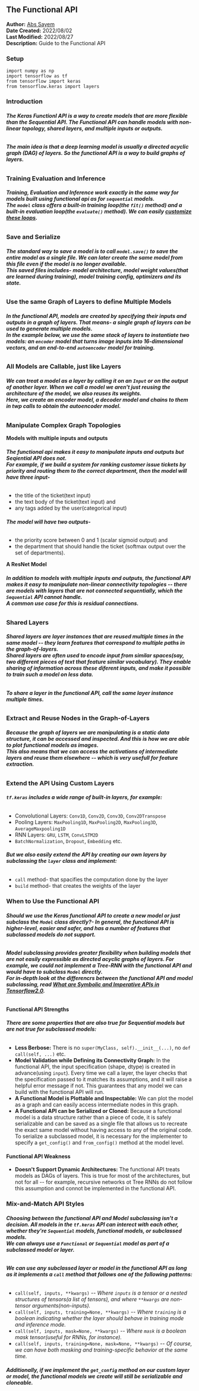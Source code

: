 ## **The Functional API**
**Author:** [Abs Sayem](https://github.com/abs-sayem)<br>
**Date Created:** 2022/08/02<br>
**Last Modified:** 2022/08/27<br>
**Description:** Guide to the Functional API

### **Setup**
```
import numpy as np
import tensorflow as tf
from tensorflow import keras
from tensorflow.keras import layers
```

### **Introduction**
###### **The **Keras Functionl API** is a way to create models that are more flexible than the Sequential API. The Functional API can handle models with non-linear topology, shared layers, and multiple inputs or outputs.**
###### **The main idea is that a deep learning model is usually a directed acyclic graph (DAG) of layers. So the functional API is a way to build ***graphs of layers***.**

### **Training Evaluation and Inference**
###### **Training, Evaluation and Inference work exactly in the same way for models built using functional api as for `sequential` models.<br>The `model` class offers a built-in training loop(the `fit()` method) and a built-in evaluation loop(the `evaluate()` method). We can easily [customize these loops](https://keras.io/guides/customizing_what_happens_in_fit/).**

### **Save and Serialize**
###### **The standard way to save a model is to call `model.save()` to save the entire model as a single file. We can later create the same model from this file even if the model is no longer available.<br>This saved files includes- model architecture, model weight values(that are learned during training), model training config, optimizers and its state.**

### **Use the same Graph of Layers to define Multiple Models**
###### **In the functional API, models are created by specifying their inputs and outputs in a graph of layers. That means- a single graph of layers can be used to generate multiple models.<br>In the example below, we use the same stack of layers to instantiate two models: an `encoder` model that turns image inputs into 16-dimensional vectors, and an end-to-end `autoencoder` model for training.**

### **All Models are Callable, just like Layers**
###### **We can treat a model as a layer by calling it on an `Input` or on the output of another layer. When we call a model we aren't just reusing the architecture of the model, we also reuses its weights.<br>Here, we create an encoder model, a decoder model and chains to them in twp calls to obtain the autoencoder model.**

### **Manipulate Complex Graph Topologies**
**Models with multiple inputs and outputs**
###### **The functional api makes it easy to manipulate inputs and outputs but Seqiential API does not.<br>For example, if we build a system for ranking customer issue tickets by priority and routing them to the correct department, then the model will have three input-**
* the title of the ticket(text input)
* the text body of the ticket(text input) and
* any tags added by the user(categorical input)
###### **The model will have two outputs-**
* the priority score between 0 and 1 (scalar sigmoid output) and
* the department that should handle the ticket (softmax output over the set of departments).

**A ResNet Model**
###### **In addition to models with multiple inputs and outputs, the functional API makes it easy to manipulate non-linear connectivity topologies -- there are models with layers that are not connected sequentially, which the `Sequential` API cannot handle.<br>A common use case for this is residual connections.**

### **Shared Layers**
###### **Shared layers are layer instances that are reused multiple times in the same model -- they learn features that correspond to multiple paths in the graph-of-layers.<br>Shared layers are often used to encode input from similar spaces(say, two different pieces of text that feature similar vocabulary). They enable sharing of information across these diferent inputs, and make it possible to train such a model on less data.**
###### **To share a layer in the functional API, call the same layer instance multiple times.**

### **Extract and Reuse Nodes in the Graph-of-Layers**
###### **Because the graph of layers we are manipulating is a static data structure, it can be accessed and inspected. And this is how we are able to plot functional models as images.<br>This also means that we can access the activations of intermediate layers and reuse them elsewhere -- which is very usefull for feature extraction.**

### **Extend the API Using Custom Layers**

###### **`tf.keras` includes a wide range of built-in layers, for example:**
* Convolutional Layers: `Conv1D`, `Conv2D`, `Conv3D`, `Conv2DTranspose`
* Pooling Layers: `MaxPooling1D`, `MaxPooling2D`, `MaxPooling3D`, `AverageMaxpooling1D`
* RNN Layers: `GRU`, `LSTM`, `ConvLSTM2D`
* `BatchNormalization`, `Dropout`, `Embedding` etc.
###### **But we also easily extend the API by creating our own layers by subclassing the `layer` class and implement:**
* `call` method- that spacifies the computation done by the layer
* `build` method- that creates the weights of the layer

### **When to Use the Functional API**
###### **Should we use the Keras functional API to create a new model or just subclass the `Model` class directly?- In general, the functional API is higher-level, easier and safer, and has a number of features that subclassed models do not support.**
###### **Model subclassing provides greater flexibility when building models that are not easily expressible as directed acyclic graphs of layers. For example, we could not implement a Tree-RNN with the functional API and would have to subclass `Model` directly.<br>For in-depth look at the differencrs between the functional API and model subclassing, read [What are Symbolic and Imperative APIs in Tensorflow2.0](https://blog.tensorflow.org/2019/01/what-are-symbolic-and-imperative-apis.html).<br>**
#### **Functional API Strengths**
###### **There are some properties that are also true for Sequential models but are not true for subclassed models:**
* **Less Berbose:** There is no `super(MyClass, self).__init__(...)`, no `def call(self, ...)` etc.
* **Model Validation while Defining its Connectivity Graph:** In the functional API, the input specification (shape, dtype) is created in advance(using `input`). Every time we call a layer, the layer checks that the specification passed to it matches its assumptions, and it will raise a helpful error message if not. This guarantees that any model we can build with the functional API will run.
* **A Functional Model is Plottable and Inspectable:** We can plot the model as a graph and can easily access intermediate nodes in this graph.
* **A Functional API can be Serialized or Cloned:** Because a functional model is a data structure rather than a piece of code, it is safely serializable and can be saved as a single file that allows us to recreate the exact same model without having access to any of the original code.<br>To serialize a subclassed model, it is necessary for the implementer to specify a `get_config()` and `from_config()` method at the model level.
#### **Functional API Weakness**
* **Doesn't Support Dynamic Architectures:** The functional API treats models as DAGs of layers. This is true for most of the architectures, but not for all -- for example, recursive networks ot Tree RNNs do not follow this assumption and connot be implemented in the functional API.

### **Mix-and-Match API Styles**
###### **Choosing between the functional API and Model subclassing isn't a decision. All models in the `tf.keras` API can interect with each other, whether they're `Sequential` models, functional models, or subclassed models.<br>We can always use a `Functional` or `Sequential` model as part of a subclassed model or layer.**
###### **We can use any subclassed layer or model in the functional API as long as it implements a `call` method that follows one of the following patterns:**
* `call(self, inputs, **kwargs)` -- *Where `inputs` is a tensor or a nested structures of tensors(a list of tensors), and where `**kwargs` are non-tensor arguments(non-inputs).*
* `call(self, inputs, training=None, **kwargs)` -- *Where `training` is a boolean indicating whether the layer should behave in training mode and inference mode.*
* `call(self, inputs, mask=None, **kwargs)` -- *Where `mask` is a boolean mask tensor(useful for RNNs, for instance).*
* `call(self, inputs, training=None, mask=None, **kwargs)` -- *Of course, we can have both masking and training-specific behavior at the same time.*
###### **Additionally, if we implement the `get_config` method on our custom layer or model, the functional models we create will still be serializable and cloneable.**